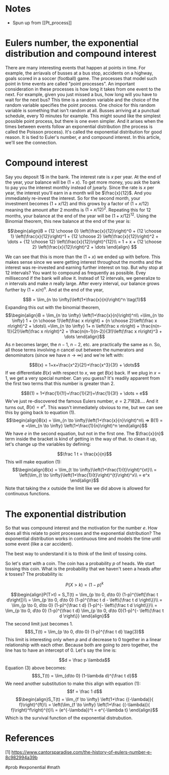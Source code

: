 # Notes
- Spun up from [[Pt_process]]
# Eulers number, the exponential distribution and compound interest

There are many interesting events that happen at points in time. For example, the arriavals of busses at a bus stop, accidents on a highway, goals scored in a soccer (football) game. The processes that model such point in time events are called "point processes". An important consideration in these processes is how long it takes from one event to the next. For example, given you just missed a bus, how long will you have to wait for the next bus? This time is a random variable and the choice of the random variable specifies the point process. One choice for this random variable is something that isn't random at all. Busses arriving at a punctual schedule, every 10 minutes for example. This might sound like the simplest possible point process, but there is one even simpler. And it arises when the times between events follow an exponential distribution (the process is called the Poisson process). It's called the exponential distribution for good reason. It is tied to Euler's number, $e$ and compound interest. In this article, we'll see the connection.

# Compound interest
Say you deposit 1\$ in the bank. The interest rate is $x$ per year. At the end of the year, your balance will be $(1+x)$. To get more money, you ask the bank to pay you the interest monthly instead of jyearly. Since the rate is $x$ per year, the interest you'll earn in a month will be $\frac{x}{12}$. And you immediately re-invest the interest. So for the second month, your investment becomes $(1+x/12)$ and this grows by a factor of $(1+x/12)$ meaning the amount after $2$ months is $(1+x/12)^2$. Repeating this for $12$ months, your balance at the end of the year will be $(1+x/12)^{12}$. Using the Binomial theorem, this new balance at the end of the year is:

$$\begin{align}B = {12 \choose 0} \left(\frac{x}{12}\right)^0 + {12 \choose 1} \left(\frac{x}{12}\right)^1 + {12 \choose 2} \left(\frac{x}{12}\right)^2 + \dots + {12 \choose 12} \left(\frac{x}{12}\right)^{12}\\
= 1 + x + {12 \choose 2} \left(\frac{x}{12}\right)^2 + \dots
\end{align}
$$

We can see that this is more than the $(1+x)$ we ended up with before. This makes sense since we were getting interest throughout the months and the interest was re-invested and earning further interest on top. But why stop at $12$ intervals? You want to compound as frequently as possible. Evey millisecond if the bank will allow it. Instead of $12$ intervals, we generalize to $n$ intervals and make $n$ really large. After every interval, our balance grows further by $(1+x/n)^n$. And at the end of the year,

$$B = \lim_{n \to \infty}\left(1+\frac{x}{n}\right)^n \tag{1}$$
Expanding this out with the binomial theorem, 
$$\begin{align}B = \lim_{n \to \infty} \left(1+\frac{x}{n}\right)^n\\ 
 =\lim_{n \to \infty}  1 + {n \choose 1}\left(\frac x n\right) + {n \choose 2}\left(\frac x n\right)^2 + \dots\\
 =\lim_{n \to \infty} 1+ n \left(\frac x n\right) + \frac{n(n-1)}{2!}\left(\frac x n\right)^2 + \frac{n(n-1)(n-2)}{3!}\left(\frac x n\right)^3 + \dots
\end{align}$$
As $n$ becomes larger, the $n-1$, $n-2$, etc. are practically the same as $n$. So, all those terms involving $n$ cancel out between the numerators and denominators (since we have $n \to \infty$) and we're left with:

$$B(x) = 1+x+\frac{x^2}{2!}+\frac{x^3}{3!} + \dots$$
If we differentiate $B(x)$ with respect to $x$, we get $B(x)$ back. If we plug in $x=1$, we get a very special number. Can you guess? It's readily apparent from the first two terms that this number is greater than $2$. 

$$B(1) = 1+\frac{1}{1!}+\frac{1}{2!}+\frac{1}{3!} + \dots = e$$
We've just re-discovered the famous Eulers number, $e=2.71828\dots$. And it turns out, $B(x)=e^x$. This wasn't immediately obvious to me, but we can see this by going back to equation (1). 
$$\begin{align}B(x) = \lim_{n \to \infty}\left(1+\frac{x}{n}\right)^n\\
=> B(1) = e =\lim_{n \to \infty} \left(1+\frac{1}{n}\right)^n
\end{align}$$
We have $e$ in the second equation, but not in the first one. The $\frac{x}{n}$ term inside the bracket is kind of getting in the way of that. to clean it up, let's change up the variables by defining:

$$\frac 1 t = \frac{x}{n}$$
This will make equation (1):
$$\begin{align}B(x) = \lim_{t \to \infty}\left(1+\frac{1}{t}\right)^{xt}\\
= \left(\lim_{t \to \infty}\left(1+\frac{1}{t}\right)^{t}\right)^x\\
= e^x
\end{align}$$
Note that taking the $x$ outside the limit like we did above is allowed for continuous functions. 

# The exponential distribution
So that was compound interest and the motivation for the number $e$. How does all this relate to point processes and the exponential distribution? The exponential distribution works in continuous time and models the time until some event (like a car accident). 

The best way to understand it is to think of the limit of tossing coins. 

So let's start with a coin. The coin has a probability $p$ of heads. We start tossing this coin. What is the probability that we haven't seen a heads after $k$ tosses? The probability is:

$$P(X>k) = (1-p)^k$$


$$\begin{align}P(T>t) = S_T(t) = \lim_{p \to 0, d\to 0} (1-p)^{\left[\frac t d\right]}\\
 = \lim_{p \to 0, d\to 0} (1-p)^{\frac t d - \left\{\frac t d \right\}}\\
 = \lim_{p \to 0, d\to 0} (1-p)^{\frac t d} (1-p)^{- \left\{\frac t d \right\}}\\
 = \lim_{p \to 0, d\to 0} (1-p)^{\frac t d} \lim_{p \to 0, d\to 0}(1-p)^{- \left\{\frac t d \right\}}
\end{align}$$
The second limit just becomes $1$.
$$S_T(t) = \lim_{p \to 0, d\to 0} (1-p)^{\frac t d} \tag{3}$$
This limit is interesting only when $p$ and $d$ decrease to $0$ together in a linear relationship with each other. Because both are going to zero together, the line has to have an intercept of $0$. Let's say the line is:

$$d = \frac p \lambda$$
Equation (3) above becomes:
$$S_T(t) = \lim_{d\to 0} (1-\lambda d)^{\frac t d}$$
We need another substitution to make this align with equation (1):
$$f = \frac 1 d$$
$$\begin{align}S_T(t) = \lim_{f \to \infty} \left(1+\frac {(-\lambda)}{ f}\right)^{ft}\\
 = \left(\lim_{f \to \infty} \left(1+\frac {(-\lambda)}{ f}\right)^f\right)^{t}\\
 = (e^{-\lambda})^t = e^{-\lambda t}
\end{align}$$
Which is the survival function of the exponential distrubution.

# References
[1] https://www.cantorsparadise.com/the-history-of-eulers-number-e-8c982994a39b

#prob #exponential #math 
